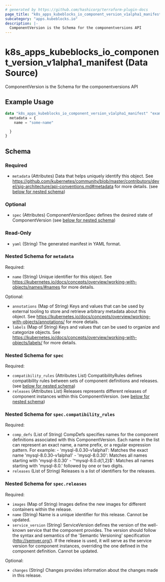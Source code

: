 ```yaml
---
# generated by https://github.com/hashicorp/terraform-plugin-docs
page_title: "k8s_apps_kubeblocks_io_component_version_v1alpha1_manifest Data Source - terraform-provider-k8s"
subcategory: "apps.kubeblocks.io"
description: |-
  ComponentVersion is the Schema for the componentversions API
---
```


# k8s_apps_kubeblocks_io_component_version_v1alpha1_manifest (Data Source)

ComponentVersion is the Schema for the componentversions API

## Example Usage

```terraform
data "k8s_apps_kubeblocks_io_component_version_v1alpha1_manifest" "example" {
  metadata = {
    name = "some-name"

  }
}
```

<!-- schema generated by tfplugindocs -->
## Schema

### Required

- `metadata` (Attributes) Data that helps uniquely identify this object. See https://github.com/kubernetes/community/blob/master/contributors/devel/sig-architecture/api-conventions.md#metadata for more details. (see [below for nested schema](#nestedatt--metadata))

### Optional

- `spec` (Attributes) ComponentVersionSpec defines the desired state of ComponentVersion (see [below for nested schema](#nestedatt--spec))

### Read-Only

- `yaml` (String) The generated manifest in YAML format.

<a id="nestedatt--metadata"></a>
### Nested Schema for `metadata`

Required:

- `name` (String) Unique identifier for this object. See https://kubernetes.io/docs/concepts/overview/working-with-objects/names/#names for more details.

Optional:

- `annotations` (Map of String) Keys and values that can be used by external tooling to store and retrieve arbitrary metadata about this object. See https://kubernetes.io/docs/concepts/overview/working-with-objects/annotations/ for more details.
- `labels` (Map of String) Keys and values that can be used to organize and categorize objects. See https://kubernetes.io/docs/concepts/overview/working-with-objects/labels/ for more details.


<a id="nestedatt--spec"></a>
### Nested Schema for `spec`

Required:

- `compatibility_rules` (Attributes List) CompatibilityRules defines compatibility rules between sets of component definitions and releases. (see [below for nested schema](#nestedatt--spec--compatibility_rules))
- `releases` (Attributes List) Releases represents different releases of component instances within this ComponentVersion. (see [below for nested schema](#nestedatt--spec--releases))

<a id="nestedatt--spec--compatibility_rules"></a>
### Nested Schema for `spec.compatibility_rules`

Required:

- `comp_defs` (List of String) CompDefs specifies names for the component definitions associated with this ComponentVersion. Each name in the list can represent an exact name, a name prefix, or a regular expression pattern. For example: - 'mysql-8.0.30-v1alpha1': Matches the exact name 'mysql-8.0.30-v1alpha1' - 'mysql-8.0.30': Matches all names starting with 'mysql-8.0.30' - '^mysql-8.0.d{1,2}$': Matches all names starting with 'mysql-8.0.' followed by one or two digits.
- `releases` (List of String) Releases is a list of identifiers for the releases.


<a id="nestedatt--spec--releases"></a>
### Nested Schema for `spec.releases`

Required:

- `images` (Map of String) Images define the new images for different containers within the release.
- `name` (String) Name is a unique identifier for this release. Cannot be updated.
- `service_version` (String) ServiceVersion defines the version of the well-known service that the component provides. The version should follow the syntax and semantics of the 'Semantic Versioning' specification (http://semver.org/). If the release is used, it will serve as the service version for component instances, overriding the one defined in the component definition. Cannot be updated.

Optional:

- `changes` (String) Changes provides information about the changes made in this release.
